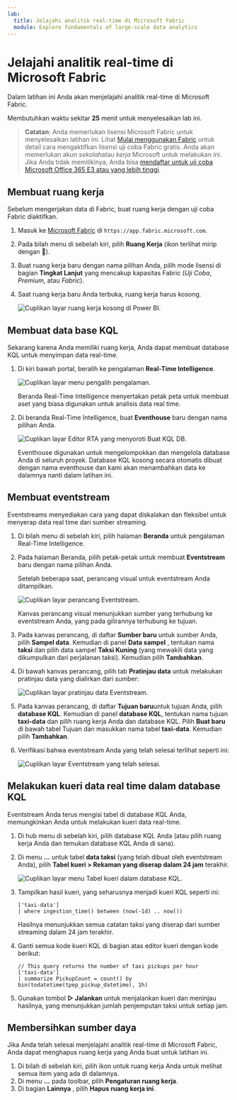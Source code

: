 ```yaml
---
lab:
  title: Jelajahi analitik real-time di Microsoft Fabric
  module: Explore fundamentals of large-scale data analytics
---
```


# Jelajahi analitik real-time di Microsoft Fabric

Dalam latihan ini Anda akan menjelajahi analitik real-time di Microsoft Fabric.

Membutuhkan waktu sekitar **25** menit untuk menyelesaikan lab ini.

> **Catatan**: Anda memerlukan lisensi Microsoft Fabric untuk menyelesaikan latihan ini. Lihat [Mulai menggunakan Fabric](https://learn.microsoft.com/fabric/get-started/fabric-trial) untuk detail cara mengaktifkan lisensi uji coba Fabric gratis. Anda akan memerlukan akun *sekolah*atau *kerja* Microsoft untuk melakukan ini. Jika Anda tidak memilikinya, Anda bisa [mendaftar untuk uji coba Microsoft Office 365 E3 atau yang lebih tinggi](https://www.microsoft.com/microsoft-365/business/compare-more-office-365-for-business-plans).

## Membuat ruang kerja

Sebelum mengerjakan data di Fabric, buat ruang kerja dengan uji coba Fabric diaktifkan.

1. Masuk ke [Microsoft Fabric](https://app.fabric.microsoft.com) di `https://app.fabric.microsoft.com`.
2. Pada bilah menu di sebelah kiri, pilih **Ruang Kerja** (ikon terlihat mirip dengan ).
3. Buat ruang kerja baru dengan nama pilihan Anda, pilih mode lisensi di bagian **Tingkat Lanjut** yang mencakup kapasitas Fabric (*Uji Coba*, *Premium*, atau *Fabric*).
4. Saat ruang kerja baru Anda terbuka, ruang kerja harus kosong.

    ![Cuplikan layar ruang kerja kosong di Power BI.](./images/new-workspace.png)

## Membuat data base KQL

Sekarang karena Anda memiliki ruang kerja, Anda dapat membuat database KQL untuk menyimpan data real-time.

1. Di kiri bawah portal, beralih ke pengalaman **Real-Time Intelligence**.

    ![Cuplikan layar menu pengalih pengalaman.](./images/fabric-real-time.png)

    Beranda Real-Time Intelligence menyertakan petak peta untuk membuat aset yang biasa digunakan untuk analisis data real time.

2. Di beranda Real-Time Intelligence, buat **Eventhouse** baru dengan nama pilihan Anda.

    ![Cuplikan layar Editor RTA yang menyoroti Buat KQL DB.](./images/create-kql-db.png)

    Eventhouse digunakan untuk mengelompokkan dan mengelola database Anda di seluruh proyek. Database KQL kosong secara otomatis dibuat dengan nama eventhouse dan kami akan menambahkan data ke dalamnya nanti dalam latihan ini.

## Membuat eventstream

Eventstreams menyediakan cara yang dapat diskalakan dan fleksibel untuk menyerap data real time dari sumber streaming.

1. Di bilah menu di sebelah kiri, pilih halaman **Beranda** untuk pengalaman Real-Time Intelligence.
1. Pada halaman Beranda, pilih petak-petak untuk membuat **Eventstream** baru dengan nama pilihan Anda.

    Setelah beberapa saat, perancang visual untuk eventstream Anda ditampilkan.

    ![Cuplikan layar perancang Eventstream.](./images/eventstream-designer.png)

    Kanvas perancang visual menunjukkan sumber yang terhubung ke eventstream Anda, yang pada gilirannya terhubung ke tujuan.

1. Pada kanvas perancang, di daftar **Sumber baru** untuk sumber Anda, pilih **Sampel data**. Kemudian di panel **Data sampel** , tentukan nama **taksi** dan pilih data sampel **Taksi Kuning** (yang mewakili data yang dikumpulkan dari perjalanan taksi). Kemudian pilih **Tambahkan**.
1. Di bawah kanvas perancang, pilih tab **Pratinjau data** untuk melakukan pratinjau data yang dialirkan dari sumber:

    ![Cuplikan layar pratinjau data Eventstream.](./images/eventstream-preview.png)

1. Pada kanvas perancang, di daftar **Tujuan baru**untuk tujuan Anda, pilih **database KQL**. Kemudian di panel **database KQL**, tentukan nama tujuan **taxi-data** dan pilih ruang kerja Anda dan database KQL. Pilih **Buat baru** di bawah tabel Tujuan dan masukkan nama tabel **taxi-data**. Kemudian pilih **Tambahkan**.
1. Verifikasi bahwa eventstream Anda yang telah selesai terlihat seperti ini:

    ![Cuplikan layar Eventstream yang telah selesai.](./images/complete-eventstream.png)

## Melakukan kueri data real time dalam database KQL

Eventstream Anda terus mengisi tabel di database KQL Anda, memungkinkan Anda untuk melakukan kueri data real-time.

1. Di hub menu di sebelah kiri, pilih database KQL Anda (atau pilih ruang kerja Anda dan temukan database KQL Anda di sana).
1. Di menu **...** untuk tabel **data taksi** (yang telah dibuat oleh eventstream Anda), pilih **Tabel kueri > Rekaman yang diserap dalam 24 jam** terakhir.

    ![Cuplikan layar menu Tabel kueri dalam database KQL.](./images/kql-query.png)

1. Tampilkan hasil kueri, yang seharusnya menjadi kueri KQL seperti ini:

    ```kql
    ['taxi-data']
    | where ingestion_time() between (now(-1d) .. now())
    ```

    Hasilnya menunjukkan semua catatan taksi yang diserap dari sumber streaming dalam 24 jam terakhir.

1. Ganti semua kode kueri KQL di bagian atas editor kueri dengan kode berikut:

    ```kql
    // This query returns the number of taxi pickups per hour
    ['taxi-data']
    | summarize PickupCount = count() by bin(todatetime(tpep_pickup_datetime), 1h)
    ```

1. Gunakan tombol **▷ Jalankan** untuk menjalankan kueri dan meninjau hasilnya, yang menunjukkan jumlah penjemputan taksi untuk setiap jam.

## Membersihkan sumber daya

Jika Anda telah selesai menjelajahi analitik real-time di Microsoft Fabric, Anda dapat menghapus ruang kerja yang Anda buat untuk latihan ini.

1. Di bilah di sebelah kiri, pilih ikon untuk ruang kerja Anda untuk melihat semua item yang ada di dalamnya.
2. Di menu **...** pada toolbar, pilih **Pengaturan ruang kerja**.
3. Di bagian **Lainnya** , pilih **Hapus ruang kerja ini**.
